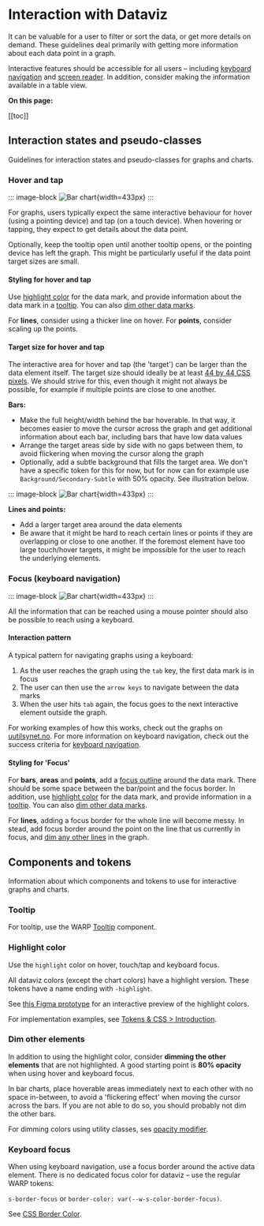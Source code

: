 # Interaction with Dataviz

It can be valuable for a user to filter or sort the data, or get more details on demand. These guidelines deal primarily with getting more information about each data point in a graph.

Interactive features should be accessible for all users – including [keyboard navigation](/foundations/data-visualization/success-criteria/keyboard/) and [screen reader](/foundations/data-visualization/success-criteria/screenreader/). In addition, consider making the information available in a table view.

**On this page:**

[[toc]]

## Interaction states and pseudo-classes

Guidelines for interaction states and pseudo-classes for graphs and charts.

### Hover and tap
::: image-block
![Bar chart](/foundations/dataviz/interaction-hover.png){width=433px}
:::

For graphs, users typically expect the same interactive behaviour for hover (using a pointing device) and tap (on a touch device). When hovering or tapping, they expect to get details about the data point.

Optionally, keep the tooltip open until another tooltip opens, or the pointing device has left the graph. This might be particularly useful if the data point target sizes are small.

#### Styling for hover and tap
Use [highlight color](#highlight-color) for the data mark, and provide information about the data mark in a [tooltip](#tooltip). You can also [dim other data marks](#dim-other-elements).

For **lines**, consider using a thicker line on hover. For **points**, consider scaling up the points.

#### Target size for hover and tap
The interactive area for hover and tap (the 'target') can be larger than the data element itself. The target size should ideally be at least [44 by 44 CSS pixels](https://www.w3.org/WAI/WCAG21/Understanding/target-size.html). We should strive for this, even though it might not always be possible, for example if multiple points are close to one another.

**Bars:**

- Make the full height/width behind the bar hoverable. In that way, it becomes easier to move the cursor across the graph and get additional information about each bar, including bars that have low data values
- Arrange the target areas side by side with no gaps between them, to avoid flickering when moving the cursor along the graph
- Optionally, add a subtle background that fills the target area. We don't have a specific token for this for now, but for now can for example use `Background/Secondary-Subtle` with 50% opacity. See illustration below.

::: image-block
![Bar chart](/foundations/dataviz/interaction-hotspot-bg.png){width=433px}
:::

**Lines and points:**

- Add a larger target area around the data elements
- Be aware that it might be hard to reach certain lines or points if they are overlapping or close to one another. If the foremost element have too large touch/hover targets, it might be impossible for the user to reach the underlying elements.

### Focus (keyboard navigation)

::: image-block
![Bar chart](/foundations/dataviz/interaction-focus.png){width=433px}
:::

All the information that can be reached using a mouse pointer should also be possible to reach using a keyboard. 

#### Interaction pattern
A typical pattern for navigating graphs using a keyboard:
1. As the user reaches the graph using the `tab` key, the first data mark is in focus
2. The user can then use the `arrow keys` to navigate between the data marks
3. When the user hits `tab` again, the focus goes to the next interactive element outside the graph.

For working examples of how this works, check out the graphs on [uutilsynet.no](https://www.uutilsynet.no/statistikk-og-rapporter/alder-og-digital-deltaking/2049). For more information on keyboard navigation, check out the success criteria for [keyboard navigation](/foundations/data-visualization/success-criteria/keyboard/).

#### Styling for 'Focus'

For **bars**, **areas** and **points**, add a [focus outline](#keyboard-focus) around the data mark. There should be some space between the bar/point and the focus border. In addition, use [highlight color](#highlight-color) for the data mark, and provide information in a [tooltip](#tooltip). You can also [dim other data marks](#dim-other-elements).

For **lines**, adding a focus border for the whole line will become messy. In stead, add focus border around the point on the line that us currently in focus, and [dim any other lines](#dim-other-elements) in the graph.

## Components and tokens

Information about which components and tokens to use for interactive graphs and charts. 

### Tooltip
For tooltip, use the WARP [Tooltip](/components/tooltip/) component.

### Highlight color
Use the `highlight` color on hover, touch/tap and keyboard focus.

All dataviz colors (except the chart colors) have a highlight version. These tokens have a name ending with `-highlight`. 

See [this Figma prototype](https://www.figma.com/proto/jKb3gWUebdHyRBsK0naqB6/WARP---DataViz-(Beta)?page-id=1%3A285&node-id=2532-18695&viewport=-2724%2C329%2C0.21&t=k48dzMq2bHNm9UVm-1&scaling=scale-down-width&content-scaling=fixed&starting-point-node-id=2532%3A18695) for an interactive preview of the highlight colors. 

For implementation examples, see [Tokens & CSS > Introduction](/foundations/data-visualization/tokens/introduction/#hover-focus-and-active).

### Dim other elements
In addition to using the highlight color, consider **dimming the other elements** that are not highlighted. A good starting point is **80% opacity** when using hover and keyboard focus.

In bar charts, place hoverable areas immediately next to each other with no space in-between, to avoid a 'flickering effect' when moving the cursor across the bars. If you are not able to do so, you should probably not dim the other bars.

For dimming colors using utility classes, ses [opacity modifier](https://warp-ds.github.io/docs/foundations/css-classes/background-color#opacity).

### Keyboard focus
When using keyboard navigation, use a focus border around the active data element. There is no dedicated focus color for dataviz – use the regular WARP tokens:

`s-border-focus` or `border-color: var(--w-s-color-border-focus)`.

See [CSS Border Color](/foundations/css-classes/border-color).
